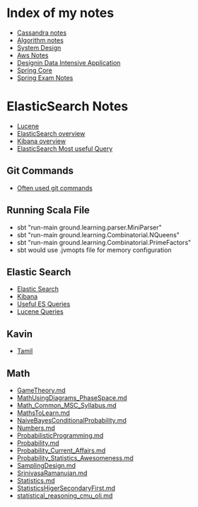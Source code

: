 # Index of my notes

* [Cassandra notes](https://github.com/mohanmca/cassandra_playground/blob/master/README.md)
* [Algorithm notes](https://github.com/mohanmca/professional_certification/blob/master/algorithms/README.md)
* [System Design](https://github.com/mohanmca/professional_certification/blob/master/SystemDesign/System_Design_Anki.md)
* [Aws Notes](https://github.com/mohanmca/professional_certification/blob/master/aws/aws_exam_checklist.md)
* [Designin Data Intensive Application](https://github.com/mohanmca/professional_certification/blob/master/SystemDesign/DesigningDataIntensiveApplication.md)
* [Spring Core](https://github.com/mohanmca/MohanLearningGround/blob/master/src/main/md/Tools/Spring5/SpringFramework.md)
* [Spring Exam Notes](https://github.com/mohanmca/professional_certification/blob/master/spring/exam_checklist.md)

# ElasticSearch Notes

* [Lucene](https://github.com/mohanmca/MohanLearningGround/blob/master/src/main/md/Tools/Search/Lucene.md)
* [ElasticSearch overview](https://github.com/mohanmca/MohanLearningGround/blob/master/src/main/md/Tools/Search/elasticsearch.md)
* [Kibana overview](https://github.com/mohanmca/MohanLearningGround/blob/master/src/main/md/Tools/Search/kibana.md)
* [ElasticSearch Most useful Query](https://github.com/mohanmca/MohanLearningGround/blob/master/src/main/md/Tools/Search/most_useful_es_query.md)


## Git Commands

* [Often used git commands](https://github.com/mohanmca/MohanLearningGround/blob/master/src/main/md/git/git_reference.md)

## Running Scala File

* sbt "run-main ground.learning.parser.MiniParser"
* sbt "run-main ground.learning.Combinatorial.NQueens"
* sbt "run-main ground.learning.Combinatorial.PrimeFactors"
* sbt would use .jvmopts file for memory configuration


## Elastic Search

* [Elastic Search](https://github.com/mohanmca/MohanLearningGround/blob/master/src/main/md/Tools/Search/elasticsearch.md)
* [Kibana](https://github.com/mohanmca/MohanLearningGround/blob/master/src/main/md/Tools/Search/kibana.md)
* [Useful ES Queries](https://github.com/mohanmca/MohanLearningGround/blob/master/src/main/md/Tools/Search/most_useful_es_query.md)
* [Lucene Queries](https://github.com/mohanmca/MohanLearningGround/blob/master/src/main/md/Tools/Search/Lucene.md)


## Kavin

* [Tamil](https://github.com/mohanmca/MohanLearningGround/blob/master/src/main/md/Kavin/Tamil.md)
## Math

* [GameTheory.md](https://github.com/mohanmca/MohanLearningGround/blob/master/src/main/md/Math/GameTheory.md)
* [MathUsingDiagrams_PhaseSpace.md](https://github.com/mohanmca/MohanLearningGround/blob/master/src/main/md/Math/MathUsingDiagrams_PhaseSpace.md)
* [Math_Common_MSC_Syllabus.md](https://github.com/mohanmca/MohanLearningGround/blob/master/src/main/md/Math/Math_Common_MSC_Syllabus.md)
* [MathsToLearn.md](https://github.com/mohanmca/MohanLearningGround/blob/master/src/main/md/Math/MathsToLearn.md)
* [NaiveBayesConditionalProbability.md](https://github.com/mohanmca/MohanLearningGround/blob/master/src/main/md/Math/NaiveBayesConditionalProbability.md)
* [Numbers.md](https://github.com/mohanmca/MohanLearningGround/blob/master/src/main/md/Math/Numbers.md)
* [ProbabilisticProgramming.md](https://github.com/mohanmca/MohanLearningGround/blob/master/src/main/md/Math/ProbabilisticProgramming.md)
* [Probability.md](https://github.com/mohanmca/MohanLearningGround/blob/master/src/main/md/Math/Probability.md)
* [Probability_Current_Affairs.md](https://github.com/mohanmca/MohanLearningGround/blob/master/src/main/md/Math/Probability_Current_Affairs.md)
* [Probability_Statistics_Awesomeness.md](https://github.com/mohanmca/MohanLearningGround/blob/master/src/main/md/Math/Probability_Statistics_Awesomeness.md)
* [SamplingDesign.md](https://github.com/mohanmca/MohanLearningGround/blob/master/src/main/md/Math/SamplingDesign.md)
* [SrinivasaRamanujan.md](https://github.com/mohanmca/MohanLearningGround/blob/master/src/main/md/Math/SrinivasaRamanujan.md)
* [Statistics.md](https://github.com/mohanmca/MohanLearningGround/blob/master/src/main/md/Math/Statistics.md)
* [StatisticsHigerSecondaryFirst.md](https://github.com/mohanmca/MohanLearningGround/blob/master/src/main/md/Math/StatisticsHigerSecondaryFirst.md)
* [statistical_reasoning_cmu_oli.md](https://github.com/mohanmca/MohanLearningGround/blob/master/src/main/md/Math/statistical_reasoning_cmu_oli.md)
